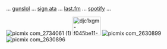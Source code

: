 
 ... [gunslol](http://guns.lol/boyrot) ... [sign ata](https://prophetoffalsehope.atabook.org/) ... [last.fm](https://www.last.fm/user/corpsehem) ... [spotify](https://open.spotify.com/user/31iydpcy5qoohkge2fdzy2oukuvy?si=f43be6e7120f49bc&nd=1&dlsi=f0a492e36d604d00) ... 

![picmix com_2734061 (1)](https://github.com/user-attachments/assets/c643ee4f-f728-4582-99a5-3e79fb956673) <img width="75" height="50" alt="djc1xgm-f045be11-71bf-48c8-a64e-8b18361dc62a" src="https://github.com/user-attachments/assets/5702a621-0f2b-4b2f-b1bc-610130e9d85b" /> 
![picmix com_2630899](https://github.com/user-attachments/assets/267887d0-e7a2-4294-9b02-3f83a4b1cb09)  ![picmix com_2630896](https://github.com/user-attachments/assets/f4fb37db-60f0-4209-8a58-16e693c8cea2)



























